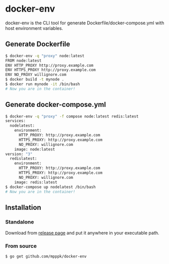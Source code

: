 # docker-env
docker-env is the CLI tool for generate Dockerfile/docker-compose.yml with host environment variables.

## Generate Dockerfile

```bash
$ docker-env -q "proxy" node:latest
FROM node:latest
ENV HTTP_PROXY http://proxy.example.com
ENV HTTPS_PROXY http://proxy.example.com
ENV NO_PROXY willignore.com
$ docker build -t mynode .
$ docker run mynode -it /bin/bash
# Now you are in the container!
```

## Generate docker-compose.yml

```bash
$ docker-env -q "proxy" -f compose node:latest redis:latest
services:
  nodelatest:
    environment:
      HTTP_PROXY: http://proxy.example.com
      HTTPS_PROXY: http://proxy.example.com
      NO_PROXY: willignore.com
    image: node:latest
version: "3"
  redislatest:
    environment:
      HTTP_PROXY: http://proxy.example.com
      HTTPS_PROXY: http://proxy.example.com
      NO_PROXY: willignore.com
    image: redis:latest
$ docker-compose up nodelatest /bin/bash
# Now you are in the container!
```
## Installation

### Standalone

Download from [release page](https://github.com/mpppk/docker-env/releases) and put it anywhere in your executable path.

### From source

```bash
$ go get github.com/mpppk/docker-env
```


